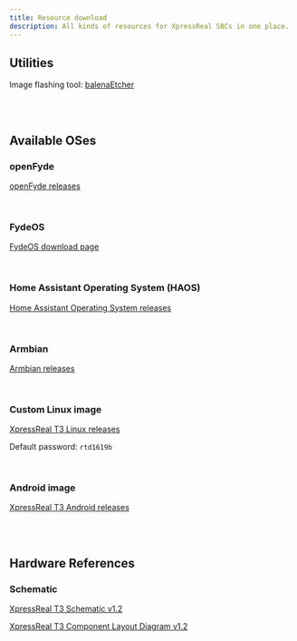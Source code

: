 ```yaml
---
title: Resource download
description: All kinds of resources for XpressReal SBCs in one place.
---
```


## Utilities

Image flashing tool: [balenaEtcher](https://etcher.balena.io)

<br>
<br>

## Available OSes

### openFyde

[openFyde releases](https://github.com/openFyde/overlay-xpressreal-openfyde/releases)

<br>

### FydeOS

[FydeOS download page](https://fydeos.io/download/device/xpressreal-fydeos/)

<br>

### Home Assistant Operating System (HAOS)

[Home Assistant Operating System releases](https://github.com/XpressReal/Home-Assistant-Operating-System/releases/)

<br>

### Armbian

[Armbian releases](https://github.com/XpressReal/armbian-build/releases/)

<br>

### Custom Linux image

[XpressReal T3 Linux releases](https://github.com/xpressreal/linux-sdk/releases)

Default password: `rtd1619b`

<br>

### Android image

[XpressReal T3 Android releases](https://github.com/xpressreal/android-image/releases)


<br>
<br>

## Hardware References

### Schematic

[XpressReal T3 Schematic v1.2](https://github.com/XpressReal/xpressreal/blob/main/hw/XpressReal_V1.2.pdf)

[XpressReal T3 Component Layout Diagram v1.2](https://github.com/XpressReal/xpressreal/blob/main/hw/XpressReal_V1.20_component_diagram.pdf)
